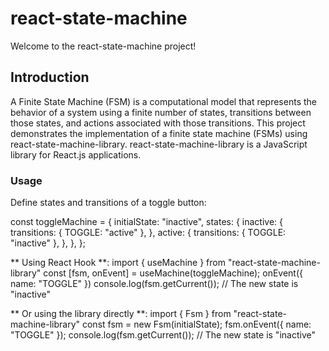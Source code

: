 # react-state-machine
Welcome to the react-state-machine project!

## Introduction
A Finite State Machine (FSM) is a computational model that represents the behavior of a system using a 
finite number of states, transitions between those states, and actions associated with those transitions. 
This project demonstrates the implementation of a finite state machine (FSMs) using react-state-machine-library.
react-state-machine-library is a JavaScript library for React.js applications.

### Usage
Define states and transitions of a toggle button:

const toggleMachine = {
  initialState: "inactive",
  states: {
    inactive: {
      transitions: { TOGGLE: "active" },
    },
    active: {
      transitions: { TOGGLE: "inactive" },
    },
  },
};

** Using React Hook **:
import { useMachine } from "react-state-machine-library"
const [fsm, onEvent] = useMachine(toggleMachine);
onEvent({ name: "TOGGLE" })
console.log(fsm.getCurrent());   // The new state is "inactive"
  
** Or using the library directly **:
import { Fsm } from "react-state-machine-library"
const fsm = new Fsm(initialState);
fsm.onEvent({ name: "TOGGLE" });
console.log(fsm.getCurrent());   // The new state is "inactive"
